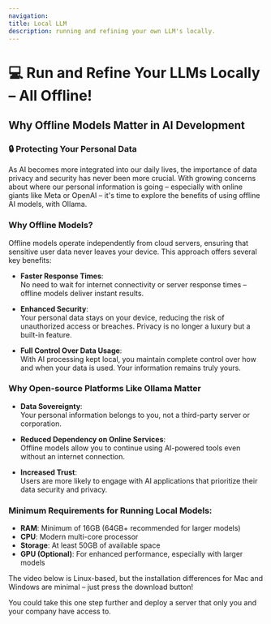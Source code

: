 ```yaml
---
navigation:
title: Local LLM
description: running and refining your own LLM's locally.
---
```




# 💻 Run and Refine Your LLMs Locally – All Offline!
## Why Offline Models Matter in AI Development

### 🔒 Protecting Your Personal Data

As AI becomes more integrated into our daily lives, the importance of data privacy and security has never been more crucial. With growing concerns about where our personal information is going – especially with online giants like Meta or OpenAI – it's time to explore the benefits of using offline AI models, with Ollama.

### Why Offline Models?

Offline models operate independently from cloud servers, ensuring that sensitive user data never leaves your device. This approach offers several key benefits:

- **Faster Response Times**:  
  No need to wait for internet connectivity or server response times – offline models deliver instant results.

- **Enhanced Security**:  
  Your personal data stays on your device, reducing the risk of unauthorized access or breaches. Privacy is no longer a luxury but a built-in feature.

- **Full Control Over Data Usage**:  
  With AI processing kept local, you maintain complete control over how and when your data is used. Your information remains truly yours.

### Why Open-source Platforms Like Ollama Matter

- **Data Sovereignty**:  
  Your personal information belongs to you, not a third-party server or corporation.

- **Reduced Dependency on Online Services**:  
  Offline models allow you to continue using AI-powered tools even without an internet connection.

- **Increased Trust**:  
  Users are more likely to engage with AI applications that prioritize their data security and privacy.

### Minimum Requirements for Running Local Models:

- **RAM**: Minimum of 16GB (64GB+ recommended for larger models)
- **CPU**: Modern multi-core processor
- **Storage**: At least 50GB of available space
- **GPU (Optional)**: For enhanced performance, especially with larger models

The video below is Linux-based, but the installation differences for Mac and Windows are minimal – just press the download button!

You could take this one step further and deploy a server that only you and your company have access to.

